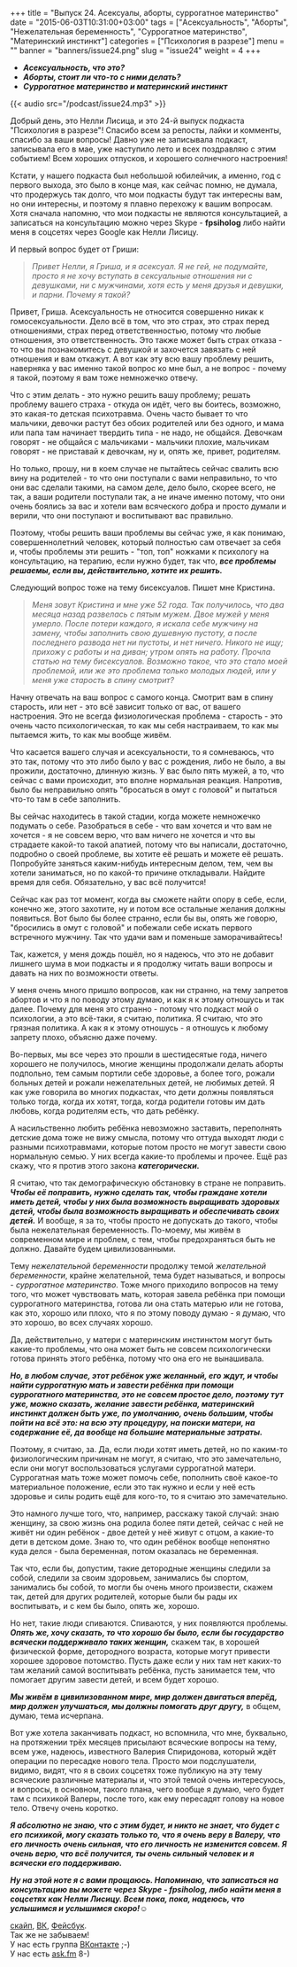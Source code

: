 +++
title = "Выпуск 24. Асексуалы, аборты, суррогатное материнство"
date = "2015-06-03T10:31:00+03:00"
tags = ["Асексуальность", "Аборты", "Нежелательная беременность", "Суррогатное материнство", "Материнский инстинкт"]
categories = ["Психология в разрезе"]
menu = ""
banner = "banners/issue24.png"
slug = "issue24"
weight = 4
+++

- ***Асексуальность, что это?***
- ***Аборты, стоит ли что-то с ними делать?***
- ***Суррогатное материнство и материнский инстинкт***

{{< audio src="/podcast/issue24.mp3" >}}

Добрый день, это Нелли Лисица, и это 24-й выпуск подкаста "Психология в разрезе"! Спасибо всем за репосты, лайки и комменты, спасибо за ваши вопросы! Давно уже не записывала подкаст, записывала его в мае, уже наступило лето и всех поздравляю с этим событием! Всем хороших отпусков, и хорошего солнечного настроения!

Кстати, у нашего подкаста был небольшой юбилейчик, а именно, год с первого выхода, это было в конце мая, как сейчас помню, не думала, что продержусь так долго, что мои подкасты будут так интересны вам, но они интересны, и поэтому я плавно перехожу к вашим вопросам. Хотя сначала напомню, что мои подкасты не являются консультацией, а записаться на консультацию можно через Skype - **fpsiholog** либо найти меня в соцсетях через Google как Нелли Лисицу. 
<!--more-->

И первый вопрос будет от Гриши:

>*Привет Нелли, я Гриша, и я асексуал. Я не гей, не подумайте, просто я не хочу вступать в сексуальные отношения ни с девушками, ни с мужчинами, хотя есть у меня друзья и девушки, и парни. Почему я такой?*

Привет, Гриша. Асексуальность не относится совершенно никак к гомосексуальности. Дело всё в том, что это страх, это страх перед отношениями, страх перед ответственностью, потому что любые отношения, это ответственность. Это также может быть страх отказа - то что вы познакомитесь с девушкой и захочется завязать с ней отношения и вам откажут. А вот как эту всю вашу проблему решить, наверняка у вас именно такой вопрос ко мне был, а не вопрос - почему я такой, поэтому я вам тоже немножечко отвечу. 

Что с этим делать - это нужно решить вашу проблему; решать проблему вашего страха - откуда он идёт, чего вы боитесь, возможно, это какая-то детская психотравма. Очень часто бывает то что мальчики, девочки растут без обоих родителей или без одного, и мама или папа там начинает твердить типа - не надо, не общайся. Девочкам говорят - не общайся с мальчиками - мальчики плохие, мальчикам говорят - не приставай к девочкам, ну и, опять же, привет, родителям. 

Но только, прошу, ни в коем случае не пытайтесь сейчас свалить всю вину на родителей - то что они поступали с вами неправильно, то что они вас сделали такими, на самом деле, дело было, скорее всего, не так, а ваши родители поступали так, а не иначе именно потому, что они очень боялись за вас и хотели вам всяческого добра и просто думали и верили, что они поступают и воспитывают вас правильно. 

Поэтому, чтобы решить ваши проблемы вы сейчас уже, я как понимаю, совершеннолетний человек, который полностью сам отвечает за себя и, чтобы проблемы эти решить - "топ, топ" ножками к психологу на консультацию, на терапию, если нужно будет, так что, ***все проблемы решаемы, если вы, действительно, хотите их решить.***

Следующий вопрос тоже на тему бисексуалов. Пишет мне Кристина.

>*Меня зовут Кристина и мне уже 52 года. Так получилось, что два месяца назад развелась с пятым мужем. Двое мужей у меня умерло. После потери каждого, я искала себе мужчину на замену, чтобы заполнить свою душевную пустоту, а после последнего развода нет ни пустоты, и нет ничего. Никого не ищу; прихожу с работы и на диван; утром опять на работу. Прочла статью на тему бисексуалов. Возможно такое, что это стало моей проблемой, или же это проблема только молодых людей, или у меня уже старость в спину смотрит?*

Начну отвечать на ваш вопрос с самого конца. Смотрит вам в спину старость, или нет - это всё зависит только от вас, от вашего настроения. Это не всегда физиологическая проблема - старость - это очень часто психологическая, то как мы себя настраиваем, то как мы пытаемся жить, то как мы вообще живём. 

Что касается вашего случая и асексуальности, то я сомневаюсь, что это так, потому что это либо было у вас с рождения, либо не было, а вы прожили, достаточно, длинную жизнь. У вас было пять мужей, а то, что сейчас с вами происходит, это вполне нормальная реакция. Напротив, было бы неправильно опять "бросаться в омут с головой" и пытаться что-то там в себе заполнить. 

Вы сейчас находитесь в такой стадии, когда можете немножечко подумать о себе. Разобраться в себе - что вам хочется и что вам не хочется - я не совсем верю, что вам ничего не хочется и что вы страдаете какой-то такой апатией, потому что вы написали, достаточно, подробно о своей проблеме, вы хотите её решать и можете её решать. Попробуйте заняться каким-нибудь интересным делом, тем, чем вы хотели заниматься, но по какой-то причине откладывали. Найдите время для себя. Обязательно, у вас всё получится!

Сейчас как раз тот момент, когда вы сможете найти опору в себе, если, конечно же, этого захотите, ну и потом все остальные желания должны появиться. Вот было бы более странно, если бы вы, опять же говорю, "бросились в омут с головой" и побежали себе искать первого встречного мужчину. Так что удачи вам и поменьше заморачивайтесь!

Так, кажется, у меня дождь пошёл, но я надеюсь, что это не добавит лишнего шума в мои подкасты и я продолжу читать ваши вопросы и давать на них по возможности ответы. 

У меня очень много пришло вопросов, как ни странно, на тему запретов абортов и что я по поводу этому думаю, и как я к этому отношусь и так далее. Почему для меня это странно - потому что подкаст мой о психологии, а это всё-таки, я считаю, политика. Я считаю, что это грязная политика. А как я к этому отношусь - я отношусь к любому запрету плохо, объясню даже почему. 

Во-первых, мы все через это прошли в шестидесятые года, ничего хорошего не получилось, многие женщины продолжали делать аборты подпольно, тем самым портили себе здоровье, а более того, рожали больных детей и рожали нежелательных детей, не любимых детей. Я как уже говорила во многих подкастах, что дети должны появляться только тогда, когда их хотят, тогда, когда родители готовы им дать любовь, когда родителям есть, что дать ребёнку. 

А насильственно любить ребёнка невозможно заставить, переполнять детские дома тоже не вижу смысла, потому что оттуда выходят люди с разными психотравмами, которые потом просто не могут завести свою нормальную семью. У них всегда какие-то проблемы и прочее. Ещё раз скажу, что я против этого закона ***категорически.*** 

Я считаю, что так демографическую обстановку в стране не поправить. ***Чтобы её поправить, нужно сделать так, чтобы граждане хотели иметь детей, чтобы у них была возможность выращивать здоровых детей, чтобы была возможность выращивать и обеспечивать своих детей.*** И вообще, я за то, чтобы просто не допускать до такого, чтобы была нежелательная беременность. По-моему, мы живём в современном мире и проблем, с тем, чтобы предохраняться быть не должно. Давайте будем цивилизованными.

Тему *нежелательной беременности* продолжу темой *желательной беременности*, крайне желательной, тема будет называться, и вопросы - *суррогатное материнство*. Тоже много приходило вопросов на тему того, что может чувствовать мать, которая завела ребёнка при помощи суррогатного материнства, готова ли она стать матерью или не готова, как это, хорошо или плохо, что я по этому поводу думаю - я думаю, что это хорошо, во всех случаях хорошо.

Да, действительно, у матери с материнским инстинктом могут быть какие-то проблемы, что она может быть не совсем психологически готова принять этого ребёнка, потому что она его не вынашивала. 

***Но, в любом случае, этот ребёнок уже желанный, его ждут, и чтобы найти суррогатную мать и завести ребёнка при помощи суррогатного материнства, это не совсем простое дело, поэтому тут уже, можно сказать, желание завести ребёнка, материнский инстинкт должен быть уже, по умолчанию, очень большим, чтобы пойти на всё это: на всю эту процедуру, на поиски матери, на содержание её, да вообще на большие материальные затраты.***

Поэтому, я считаю, за. Да, если люди хотят иметь детей, но по каким-то физиологическим причинам не могут, я считаю, что это замечательно, если они могут воспользоваться услугами суррогатной матери. Суррогатная мать тоже может помочь себе, пополнить своё какое-то материальное положение, если это так нужно и если у неё есть здоровье и силы родить ещё для кого-то, то я считаю это замечательно.

Это намного лучше того, что, например, расскажу такой случай: знаю женщину, за свою жизнь она родила более пяти детей, сейчас с ней не живёт ни один ребёнок - двое детей у неё живут с отцом, а какие-то дети в детском доме. Знаю то, что один ребёнок вообще непонятно куда делся - была беременная, потом оказалась не беременная.

Так что, если бы, допустим, такие детородные женщины следили за собой, следили за своим здоровьем, занимались бы спортом, занимались бы собой, то могли бы очень много произвести, скажем так, детей для других родителей, которые были бы рады их воспитывать, и с кем бы было, опять же, хорошо. 

Но нет, такие люди спиваются. Спиваются, у них появляются проблемы. ***Опять же, хочу сказать, то что хорошо бы было, если бы государство всячески поддерживало таких женщин,*** скажем так, в хорошей физической форме, детородного возраста, которые могут привести хорошее здоровое потомство. Пусть даже если у них там нет каких-то там желаний самой воспитывать ребёнка, пусть занимается тем, что помогает другим завести детей, и всем будет хорошо.

***Мы живём в цивилизованном мире, мир должен двигаться вперёд, мир должен улучшаться, мы должны помогать друг другу,*** в общем, думаю, тема исчерпана. 

Вот уже хотела заканчивать подкаст, но вспомнила, что мне, буквально, на протяжении трёх месяцев присылают всяческие вопросы на тему, всем уже, надеюсь, известного Валерия Спиридонова, который ждёт операции по пересадке нового тела. Просто мои подслушатели, видимо, видят, что я в своих соцсетях тоже публикую на эту тему всяческие различные материалы и, что этой темой очень интересуюсь, и вопросы, в основном, такого плана, чего вообще я думаю, чего будет там с психикой Валеры, после того, как ему пересадят голову на новое тело. Отвечу очень коротко. 

***Я абсолютно не знаю, что с этим будет, и никто не знает, что будет с его психикой, могу сказать только то, что я очень веру в Валеру, что его личность очень сильная, что его личность не изменится совсем. Я очень верю, что всё получится, ты очень сильный человек и я всячески его поддерживаю.***

***Ну на этой ноте я с вами прощаюсь. Напоминаю, что записаться на консультацию вы можете через Skype - fpsiholog, либо найти меня в соцсетях как Нелли Лисицу. Всем пока, пока, надеюсь, что услышимся и услышимся скоро!***☺


<a href="skype:fpsiholog?userinfo">скайп</a>, <a href="https://vk.com/sunnybunnyf">ВК</a>, <a href="https://www.facebook.com/SunnyBunnyF">Фейсбук</a>.<br>
Так же не забываем!<br>
У нас есть группа <a href="https://vk.com/fpsiholog">ВКонтакте</a> ;-)<br>
У нас есть <a href="http://ask.fm/fpsiholog">ask.fm</a> 8-)